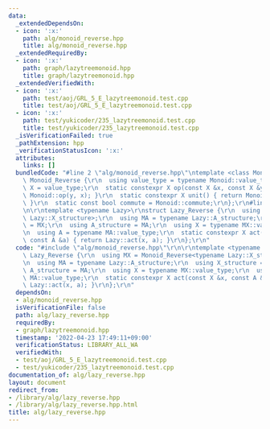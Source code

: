 ```yaml
---
data:
  _extendedDependsOn:
  - icon: ':x:'
    path: alg/monoid_reverse.hpp
    title: alg/monoid_reverse.hpp
  _extendedRequiredBy:
  - icon: ':x:'
    path: graph/lazytreemonoid.hpp
    title: graph/lazytreemonoid.hpp
  _extendedVerifiedWith:
  - icon: ':x:'
    path: test/aoj/GRL_5_E_lazytreemonoid.test.cpp
    title: test/aoj/GRL_5_E_lazytreemonoid.test.cpp
  - icon: ':x:'
    path: test/yukicoder/235_lazytreemonoid.test.cpp
    title: test/yukicoder/235_lazytreemonoid.test.cpp
  _isVerificationFailed: true
  _pathExtension: hpp
  _verificationStatusIcon: ':x:'
  attributes:
    links: []
  bundledCode: "#line 2 \"alg/monoid_reverse.hpp\"\ntemplate <class Monoid>\r\nstruct\
    \ Monoid_Reverse {\r\n  using value_type = typename Monoid::value_type;\r\n  using\
    \ X = value_type;\r\n  static constexpr X op(const X &x, const X &y) { return\
    \ Monoid::op(y, x); }\r\n  static constexpr X unit() { return Monoid::unit();\
    \ }\r\n  static const bool commute = Monoid::commute;\r\n};\r\n#line 2 \"alg/lazy_reverse.hpp\"\
    \n\r\ntemplate <typename Lazy>\r\nstruct Lazy_Reverse {\r\n  using MX = Monoid_Reverse<typename\
    \ Lazy::X_structure>;\r\n  using MA = typename Lazy::A_structure;\r\n  using X_structure\
    \ = MX;\r\n  using A_structure = MA;\r\n  using X = typename MX::value_type;\r\
    \n  using A = typename MA::value_type;\r\n  static constexpr X act(const X &x,\
    \ const A &a) { return Lazy::act(x, a); }\r\n};\r\n"
  code: "#include \"alg/monoid_reverse.hpp\"\r\n\r\ntemplate <typename Lazy>\r\nstruct\
    \ Lazy_Reverse {\r\n  using MX = Monoid_Reverse<typename Lazy::X_structure>;\r\
    \n  using MA = typename Lazy::A_structure;\r\n  using X_structure = MX;\r\n  using\
    \ A_structure = MA;\r\n  using X = typename MX::value_type;\r\n  using A = typename\
    \ MA::value_type;\r\n  static constexpr X act(const X &x, const A &a) { return\
    \ Lazy::act(x, a); }\r\n};\r\n"
  dependsOn:
  - alg/monoid_reverse.hpp
  isVerificationFile: false
  path: alg/lazy_reverse.hpp
  requiredBy:
  - graph/lazytreemonoid.hpp
  timestamp: '2022-04-23 17:49:11+09:00'
  verificationStatus: LIBRARY_ALL_WA
  verifiedWith:
  - test/aoj/GRL_5_E_lazytreemonoid.test.cpp
  - test/yukicoder/235_lazytreemonoid.test.cpp
documentation_of: alg/lazy_reverse.hpp
layout: document
redirect_from:
- /library/alg/lazy_reverse.hpp
- /library/alg/lazy_reverse.hpp.html
title: alg/lazy_reverse.hpp
---
```

